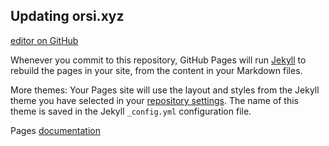 ## Updating orsi.xyz

[editor on GitHub](https://github.com/natalieorsi/orsixyz/edit/master/README.md)

Whenever you commit to this repository, GitHub Pages will run [Jekyll](https://jekyllrb.com/) to rebuild the pages in your site, from the content in your Markdown files.

More themes: Your Pages site will use the layout and styles from the Jekyll theme you have selected in your [repository settings](https://github.com/natalieorsi/orsixyz/settings). The name of this theme is saved in the Jekyll `_config.yml` configuration file.

Pages [documentation](https://docs.github.com/categories/github-pages-basics/) 
